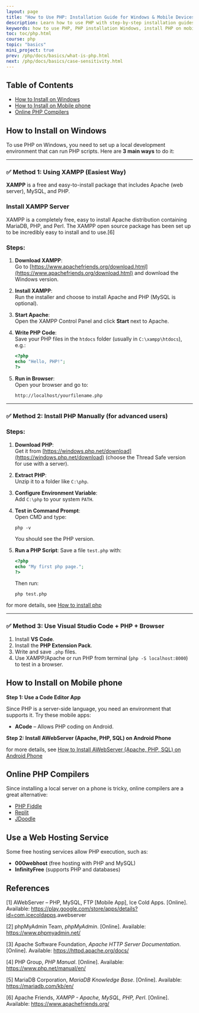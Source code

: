 ```yaml
---
layout: page
title: "How to Use PHP: Installation Guide for Windows & Mobile Devices (2025)"
description: Learn how to use PHP with step-by-step installation guides for Windows and mobile phones. Set up PHP using XAMPP, manual installation, or VS Code. Start coding PHP today!.
keywords: how to use PHP, PHP installation Windows, install PHP on mobile, XAMPP PHP setup, manual PHP install, PHP with Visual Studio Code, PHP mobile app, PHP online compiler, run PHP locally, PHP tutorial beginners
toc: toc/php.html
course: php
topic: "basics"
mini_project: true
prev: /php/docs/basics/what-is-php.html
next: /php/docs/basics/case-sensitivity.html
---
```


## Table of Contents
- [How to Install on Windows](#how-to-install-on-windows)
- [How to Install on Mobile phone](#how-to-install-on-windows)
- [Online PHP Compilers](#online-php-compilers)

## How to Install on Windows

To use PHP on Windows, you need to set up a local development environment that can run PHP scripts. Here are **3 main ways** to do it:

---

### ✅ Method 1: **Using XAMPP (Easiest Way)**
**XAMPP** is a free and easy-to-install package that includes Apache (web server), MySQL, and PHP.

### Install XAMPP Server

XAMPP is a completely free, easy to install Apache distribution containing MariaDB, PHP, and Perl. The XAMPP open source package has been set up to be incredibly easy to install and to use.[6]

### Steps:
1. **Download XAMPP**:  
   Go to [https://www.apachefriends.org/download.html](https://www.apachefriends.org/download.html) and download the Windows version.

2. **Install XAMPP**:  
   Run the installer and choose to install Apache and PHP (MySQL is optional).

3. **Start Apache**:  
   Open the XAMPP Control Panel and click **Start** next to Apache.

4. **Write PHP Code**:  
   Save your PHP files in the `htdocs` folder (usually in `C:\xampp\htdocs`), e.g.:
   ```php
   <?php
   echo "Hello, PHP!";
   ?>
   ```

5. **Run in Browser**:  
   Open your browser and go to:  
   ```
   http://localhost/yourfilename.php
   ```

---

### ✅ Method 2: **Install PHP Manually (for advanced users)**

### Steps:
1. **Download PHP**:  
   Get it from [https://windows.php.net/download](https://windows.php.net/download) (choose the Thread Safe version for use with a server).

2. **Extract PHP**:  
   Unzip it to a folder like `C:\php`.

3. **Configure Environment Variable**:  
   Add `C:\php` to your system `PATH`.

4. **Test in Command Prompt**:  
   Open CMD and type:
   ```
   php -v
   ```
   You should see the PHP version.

5. **Run a PHP Script**:
   Save a file `test.php` with:
   ```php
   <?php
   echo "My first php page.";
   ?>
   ```
   Then run:
   ```
   php test.php
   ```
for more details, see [How to install php](install-php.md)

---

### ✅ Method 3: **Use Visual Studio Code + PHP + Browser**

1. Install **VS Code**.
2. Install the **PHP Extension Pack**.
3. Write and save `.php` files.
4. Use XAMPP/Apache or run PHP from terminal (`php -S localhost:8000`) to test in a browser.


## How to Install on Mobile phone

**Step 1: Use a Code Editor App**  

Since PHP is a server-side language, you need an environment that supports it. Try these mobile apps:  
- **ACode** – Allows PHP coding on Android.  

**Step 2: Install AWebServer (Apache, PHP, SQL) on Android Phone**

for more details, see [How to Install AWebServer (Apache, PHP, SQL) on Android Phone](/tools/docs/awebserver.md)

## Online PHP Compilers  
Since installing a local server on a phone is tricky, online compilers are a great alternative:  
- [PHP Fiddle](https://phpfiddle.org/)  
- [Replit](https://replit.com/)  
- [JDoodle](https://www.jdoodle.com/php-online-compiler)  

## Use a Web Hosting Service  
Some free hosting services allow PHP execution, such as:  
- **000webhost** (free hosting with PHP and MySQL)  
- **InfinityFree** (supports PHP and databases)  

## References 

[1] AWebServer – PHP, MySQL, FTP [Mobile App], Ice Cold Apps. [Online]. Available: <https://play.google.com/store/apps/details?id=com.icecoldapps>.awebserver

[2] phpMyAdmin Team, *phpMyAdmin*. [Online]. Available: <https://www.phpmyadmin.net/>

[3] Apache Software Foundation, *Apache HTTP Server Documentation*. [Online]. Available: <https://httpd.apache.org/docs/>

[4] PHP Group, *PHP Manual*. [Online]. Available: <https://www.php.net/manual/en/>

[5] MariaDB Corporation, *MariaDB Knowledge Base*. [Online]. Available: <https://mariadb.com/kb/en/>

[6] Apache Friends, *XAMPP - Apache, MySQL, PHP, Perl*. [Online]. Available: <https://www.apachefriends.org/>


